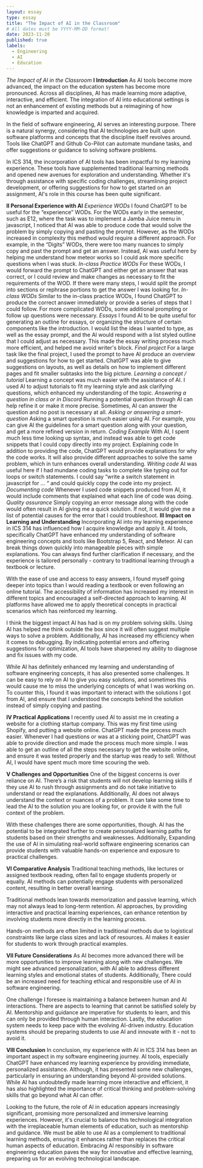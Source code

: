 ```yaml
---
layout: essay
type: essay
title: "The Impact of AI in the Classroom"
# All dates must be YYYY-MM-DD format!
date: 2023-11-20
published: true
labels:
  - Engineering
  - AI
  - Education
---
```

*The Impact of AI in the Classroom*
**I Introduction**
As AI tools become more advanced, the impact on the education system has become more pronounced. Across all disciplines, AI has made learning more adaptive, interactive, and efficient. The integration of AI into educational settings is not an enhancement of existing methods but a reimagining of how knowledge is imparted and acquired.

In the field of software engineering, AI serves an interesting purpose. There is a natural synergy, considering that AI technologies are built upon software platforms and concepts that the discipline itself revolves around. Tools like ChatGPT and Github Co-Pilot can automate mundane tasks, and offer suggestions or guidance to solving software problems.

In ICS 314, the incorporation of AI tools has been impactful to my learning experience. These tools have supplemented traditional learning methods and opened new avenues for exploration and understanding. Whether it's through assistance with specific coding challenges, streamlining project development, or offering suggestions for how to get started on an assignment, AI's role in this course has been quite significant.

**II Personal Experience with AI**
*Experience WODs*
I found ChatGPT to be useful for the “experience” WODs. For the WODs early in the semester, such as E12, where the task was to implement a Jamba Juice menu in javascript, I noticed that AI was able to produce code that would solve the problem by simply copying and pasting the prompt. However, as the WODs increased in complexity this method would require a different approach. For example, in the “Digits” WODs, there were too many nuances to simply copy and past the prompt and get an answer. Instead, AI was useful here by helping me understand how meteor works so I could ask more specific questions when I was stuck. 
*In-class Practice WODs*
For these WODs, I would forward the prompt to ChatGPT and either get an answer that was correct, or I could review and make changes as necessary to fit the requirements of the WOD. If there were many steps, I would split the prompt into sections or rephrase portions to get the answer I was looking for. 
*In-class WODs*
Similar to the in-class practice WODs, I found ChatGPT to produce the correct answer immediately or provide a series of steps that I could follow. For more complicated WODs, some additional prompting or follow up questions were necessary.
*Essays*
I found AI to be quite useful for generating an outline for essays, or organizing the structure of certain components like the introduction. I would list the ideas I wanted to type, as well as the essay prompt, and the AI would respond with a list styled outline that I could adjust as necessary. This made the essay writing process much more efficient, and helped me avoid writer's block. 
*Final project*
For a large task like the final project, I used the prompt to have AI produce an overview and suggestions for how to get started. ChatGPT was able to give suggestions on layouts, as well as details on how to implement different pages and fit smaller subtasks into the big picture. 
*Learning a concept / tutorial*
Learning a concept was much easier with the assistance of AI. I used AI to adjust tutorials to fit my learning style and ask clarifying questions, which enhanced my understanding of the topic. 
*Answering a question in class or in Discord*
Running a potential question through AI can help refine it or make it more precise. Sometimes, AI can answer the question and no post is necessary at all. 
*Asking or answering a smart-question*
Asking a smart question is much easier using AI. For example, you can give AI the guidelines for a smart question along with your question, and get a more refined version in return. 
*Coding Example*
With AI, I spent much less time looking up syntax, and instead was able to get code snippets that I could copy directly into my project.
Explaining code
In addition to providing the code, ChatGPT would provide explanations for why the code works. It will also provide different approaches to solve the same problem, which in turn enhances overall understanding. 
*Writing code*
AI was useful here if I had mundane coding tasks to complete like typing out for loops or switch statements. I could say “write a switch statement in javascript for … “ and could quickly copy the code into my project. 
*Documenting code*
Whenever I used code snippets produced from AI, it would include comments that explained what each line of code was doing. 
*Quality assurance*
Simply copying an error message along with the code would often result in AI giving me a quick solution. If not, it would give me a list of potential causes for the error that I could troubleshoot.
**III Impact on Learning and Understanding**
Incorporating AI into my learning experience in ICS 314 has influenced how I acquire knowledge and apply it. AI tools, specifically ChatGPT have enhanced my understanding of software engineering concepts and tools like Bootstrap 5, React, and Meteor. AI can break things down quickly into manageable pieces with simple explanations. You can always find further clarification if necessary, and the experience is tailored personally - contrary to traditional learning through a textbook or lecture. 

With the ease of use and access to easy answers, I found myself going deeper into topics than I would reading a textbook or even following an online tutorial. The accessibility of information has increased my interest in different topics and encouraged a self-directed approach to learning. AI platforms have allowed me to apply theoretical concepts in practical scenarios which has reinforced my learning. 

I think the biggest impact AI has had is on my problem solving skills. Using AI has helped me think outside the box since it will often suggest multiple ways to solve a problem. Additionally, AI has increased my efficiency when it comes to debugging. By indicating potential errors and offering suggestions for optimization, AI tools have sharpened my ability to diagnose and fix issues with my code.

While AI has definitely enhanced my learning and understanding of software engineering concepts, it has also presented some challenges. It can be easy to rely on AI to give you easy solutions, and sometimes this would cause me to miss the underlying concepts of what I was working on. To counter this, I found it was important to interact with the solutions I got from AI, and ensure that I understood the concepts behind the solution instead of simply copying and pasting. 

**IV Practical Applications**
I recently used AI to assist me in creating a website for a clothing startup company. This was my first time using Shopify, and putting a website online. ChatGPT made the process much easier. Whenever I had questions or was at a sticking point, ChatGPT was able to provide direction and made the process much more simple. I was able to get an outline of all the steps necessary to get the website online, and ensure it was tested properly and the startup was ready to sell. Without AI, I would have spent much more time scouring the web. 

**V Challenges and Opportunities**
One of the biggest concerns is over reliance on AI. There’s a risk that students will not develop learning skills if they use AI to rush through assignments and do not take initiative to understand or read the explanations. Additionally, AI does not always understand the context or nuances of a problem. It can take some time to lead the AI to the solution you are looking for, or provide it with the full context of the problem.

With these challenges there are some opportunities, though. AI has the potential to be integrated further to create personalized learning paths for students based on their strengths and weaknesses. Additionally, Expanding the use of AI in simulating real-world software engineering scenarios can provide students with valuable hands-on experience and exposure to practical challenges.

**VI Comparative Analysis**
Traditional teaching methods, like lectures or assigned textbook reading, often fail to engage students properly or equally. AI methods can potentially engage students with personalized content, resulting in better overall learning.

Traditional methods lean towards memorization and passive learning, which may not always lead to long-term retention. AI approaches, by providing interactive and practical learning experiences, can enhance retention by involving students more directly in the learning process.

Hands-on methods are often limited in traditional methods due to logistical constraints like large class sizes and lack of resources. AI makes it easier for students to work through practical examples.

**VII Future Considerations**
As AI becomes more advanced there will be more opportunities to improve learning along with new challenges. We might see advanced personalization, with AI able to address different learning styles and emotional states of students. Additionally,  There could be an increased need for teaching ethical and responsible use of AI in software engineering. 

One challenge I foresee is maintaining a balance between human and AI interactions. There are aspects to learning that cannot be satisfied solely by AI. Mentorship and guidance are imperative for students to learn, and this can only be provided through human interaction. Lastly, the education system needs to keep pace with the evolving AI-driven industry. Education systems should be preparing students to use AI and innovate with it - not to avoid it. 

**VIII Conclusion**
In conclusion, my experience with AI in ICS 314 has been an important aspect in my software engineering journey. AI tools, especially ChatGPT have enhanced my learning experience by providing immediate, personalized assistance. Although, it has presented some new challenges, particularly in ensuring an understanding beyond AI-provided solutions. While AI has undoubtedly made learning more interactive and efficient, it has also highlighted the importance of critical thinking and problem-solving skills that go beyond what AI can offer.

Looking to the future, the role of AI in education appears increasingly significant, promising more personalized and immersive learning experiences. However, it's crucial to balance this technological integration with the irreplaceable human elements of education, such as mentorship and guidance. We must be able to use AI as a complement to traditional learning methods, ensuring it enhances rather than replaces the critical human aspects of education. Embracing AI responsibly in software engineering education paves the way for innovative and effective learning, preparing us for an evolving technological landscape.
